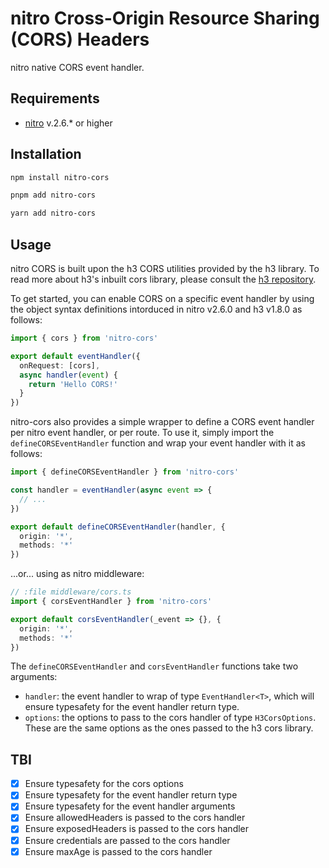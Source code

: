 # nitro Cross-Origin Resource Sharing (CORS) Headers

nitro native CORS event handler.

## Requirements

- [nitro](https://nitro.unjs.io) v.2.6.\* or higher

## Installation

```bash
npm install nitro-cors
```

```bash
pnpm add nitro-cors
```

```bash
yarn add nitro-cors
```

## Usage

nitro CORS is built upon the h3 CORS utilities provided by the h3 library. To read more about h3's inbuilt cors library, please consult the [h3 repository](https://github.com/unjs/h3#utilities).

To get started, you can enable CORS on a specific event handler by using the object syntax definitions intorduced in nitro v2.6.0 and h3 v1.8.0 as follows:

```ts
import { cors } from 'nitro-cors'

export default eventHandler({
  onRequest: [cors],
  async handler(event) {
    return 'Hello CORS!'
  }
})
```

nitro-cors also provides a simple wrapper to define a CORS event handler per nitro event handler, or per route. To use it, simply import the `defineCORSEventHandler` function and wrap your event handler with it as follows:

```ts
import { defineCORSEventHandler } from 'nitro-cors'

const handler = eventHandler(async event => {
  // ...
})

export default defineCORSEventHandler(handler, {
  origin: '*',
  methods: '*'
})
```

...or... using as nitro middleware:

```ts
// :file middleware/cors.ts
import { corsEventHandler } from 'nitro-cors'

export default corsEventHandler(_event => {}, {
  origin: '*',
  methods: '*'
})
```

The `defineCORSEventHandler` and `corsEventHandler` functions take two arguments:

- `handler`: the event handler to wrap of type `EventHandler<T>`, which will ensure typesafety for the event handler return type.
- `options`: the options to pass to the cors handler of type `H3CorsOptions`. These are the same options as the ones passed to the h3 cors library.

## TBI

- [x] Ensure typesafety for the cors options
- [x] Ensure typesafety for the event handler return type
- [x] Ensure typesafety for the event handler arguments
- [x] Ensure allowedHeaders is passed to the cors handler
- [x] Ensure exposedHeaders is passed to the cors handler
- [x] Ensure credentials are passed to the cors handler
- [x] Ensure maxAge is passed to the cors handler
